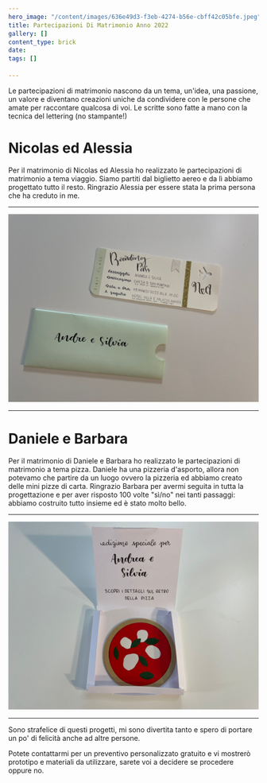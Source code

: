 ```yaml
---
hero_image: "/content/images/636e49d3-f3eb-4274-b56e-cbff42c05bfe.jpeg"
title: Partecipazioni Di Matrimonio Anno 2022
gallery: []
content_type: brick
date: 
tags: []

---
```

Le partecipazioni di matrimonio nascono da un tema, un'idea, una passione, un valore e diventano creazioni uniche da condividere con le persone che amate per raccontare qualcosa di voi. Le scritte sono fatte a mano con la tecnica del lettering (no stampante!)

# Nicolas ed Alessia

Per il matrimonio di Nicolas ed Alessia ho realizzato le partecipazioni di matrimonio a tema viaggio. Siamo partiti dal biglietto aereo e da lì abbiamo progettato tutto il resto. Ringrazio Alessia per essere stata la prima persona che ha creduto in me.

***

![](/content/images/d98264fc-d720-431a-b7aa-dc576804ac12.jpeg)

***

# Daniele e Barbara

Per il matrimonio di Daniele e Barbara ho realizzato le partecipazioni di matrimonio a tema pizza. Daniele ha una pizzeria d'asporto, allora non potevamo che partire da un luogo ovvero la pizzeria ed abbiamo creato delle mini pizze di carta. Ringrazio Barbara per avermi seguita in tutta la progettazione e per aver risposto 100 volte "sì/no" nei tanti passaggi: abbiamo costruito tutto insieme ed è stato molto bello.

***

![](/content/images/afef9e68-99c3-4284-9c31-0c4241d13768.jpeg)

***

Sono strafelice di questi progetti, mi sono divertita tanto e spero di portare un po' di felicità anche ad altre persone.

Potete contattarmi per un preventivo personalizzato gratuito e vi mostrerò prototipo e materiali da utilizzare, sarete voi a decidere se procedere oppure no.